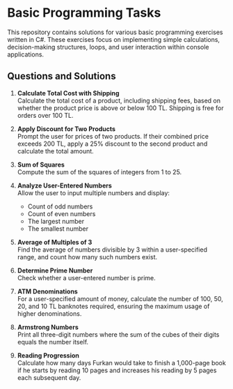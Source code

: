 # Basic Programming Tasks

This repository contains solutions for various basic programming exercises written in C#. These exercises focus on implementing simple calculations, decision-making structures, loops, and user interaction within console applications.

## Questions and Solutions

1. **Calculate Total Cost with Shipping**  
   Calculate the total cost of a product, including shipping fees, based on whether the product price is above or below 100 TL. Shipping is free for orders over 100 TL.

2. **Apply Discount for Two Products**  
   Prompt the user for prices of two products. If their combined price exceeds 200 TL, apply a 25% discount to the second product and calculate the total amount.

3. **Sum of Squares**  
   Compute the sum of the squares of integers from 1 to 25.

4. **Analyze User-Entered Numbers**  
   Allow the user to input multiple numbers and display:  
   - Count of odd numbers  
   - Count of even numbers  
   - The largest number  
   - The smallest number  

5. **Average of Multiples of 3**  
   Find the average of numbers divisible by 3 within a user-specified range, and count how many such numbers exist.

6. **Determine Prime Number**  
   Check whether a user-entered number is prime.

7. **ATM Denominations**  
   For a user-specified amount of money, calculate the number of 100, 50, 20, and 10 TL banknotes required, ensuring the maximum usage of higher denominations.

8. **Armstrong Numbers**  
   Print all three-digit numbers where the sum of the cubes of their digits equals the number itself.

9. **Reading Progression**  
   Calculate how many days Furkan would take to finish a 1,000-page book if he starts by reading 10 pages and increases his reading by 5 pages each subsequent day.

 
